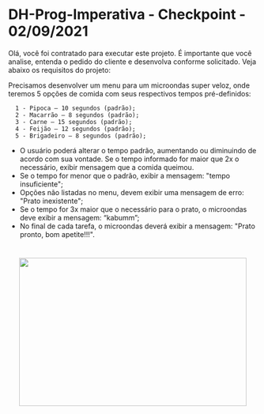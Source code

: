 # DH-Prog-Imperativa - Checkpoint - 02/09/2021
Olá, você foi contratado para executar este projeto. É importante que você analise, entenda o pedido do cliente e desenvolva conforme solicitado. Veja abaixo os requisitos do projeto:

Precisamos desenvolver um menu para um microondas super veloz, onde teremos 5 opções de comida com seus respectivos tempos pré-definidos:

      1 - Pipoca – 10 segundos (padrão);
      2 - Macarrão – 8 segundos (padrão);
      3 - Carne – 15 segundos (padrão);
      4 - Feijão – 12 segundos (padrão);
      5 - Brigadeiro – 8 segundos (padrão); 

- O usuário poderá alterar o tempo padrão, aumentando ou diminuindo de acordo com sua vontade. Se o tempo informado for maior que 2x o necessário, exibir mensagem que a comida queimou.
- Se o tempo for menor que o padrão, exibir a mensagem: "tempo insuficiente"; 
- Opções não listadas no menu, devem exibir uma mensagem de erro: "Prato inexistente";
- Se o tempo for 3x maior que o necessário para o prato, o microondas deve exibir a mensagem: “kabumm”;
- No final de cada tarefa, o microondas deverá exibir a mensagem: "Prato pronto, bom apetite!!!".

#

<p align="center">
  <img width="460" height="300" src="https://64.media.tumblr.com/0b1bc1945489bd4e3881671186def109/00b8e5873153ef7c-da/s400x600/6eeba34a3e744bb40c66d36d7e0c8ae539279a5d.gifv">
</p>
